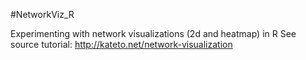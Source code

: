 #NetworkViz_R

Experimenting with network visualizations (2d and heatmap) in R
See source tutorial: http://kateto.net/network-visualization
